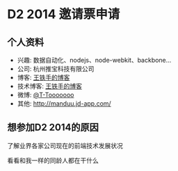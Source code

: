# D2 2014 邀请票申请

## 个人资料

- 兴趣: 数据自动化、nodejs、node-webkit、backbone...
- 公司: 杭州推宝科技有限公司
- 博客: [王铁手的博客](http://wtser.com) 
- 技术博客: [王铁手的博客](http://code.wtser.com) 
- 微博: [@T-Tooooooo](http://weibo.com/wtser1125) 
- 其他: http://manduu.jd-app.com/

## 想参加D2 2014的原因

了解业界各家公司现在的前端技术发展状况

看看和我一样的同龄人都在干什么
